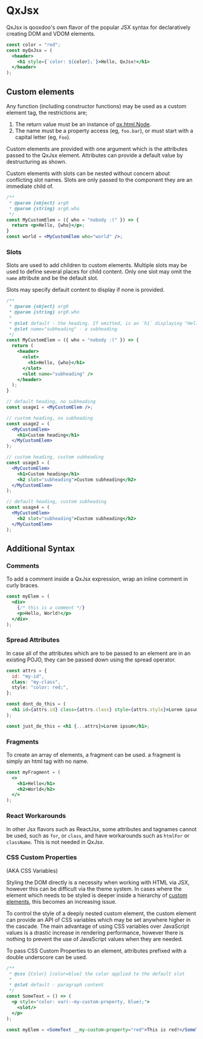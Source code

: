 # QxJsx

QxJsx is qooxdoo's own flavor of the popular JSX syntax for declaratively
creating DOM and VDOM elements.

```jsx
const color = "red";
const myQxJsx = (
  <header>
    <h1 style={`color: ${color};`}>Hello, QxJsx!</h1>
  </header>
);
```

## Custom elements

Any function (including constructor functions) may be used as a custom element
tag, the restrictions are;

1. The return value must be an instance of [qx.html.Node](apps://apiviewer/#qx.html.Node).
2. The name must be a property access (eg, `foo.bar`), or must start with a
   capital letter (eg, `Foo`).

Custom elements are provided with one argument which is the attributes passed
to the QxJsx element. Attributes can provide a default value by destructuring as
shown.

Custom elements with slots can be nested without concern about conflicting slot
names. Slots are only passed to the component they are an immediate child of.

```jsx
/**
 * @param {object} arg0
 * @param {string} arg0.who
 */
const MyCustomElem = ({ who = "nobody :(" }) => {
  return <p>Hello, {who}</p>;
}
const world = <MyCustomElem who="world" />;
```

### Slots

Slots are used to add children to custom elements. Multiple slots may be used
to define several places for child content. Only one slot may omit the `name`
attribute and be the default slot.

Slots may specify default content to display if none is provided.

```jsx
/**
 * @param {object} arg0
 * @param {string} arg0.who
 *
 * @slot default - the heading. If omitted, is an `h1` displaying "Hello, {who}"
 * @slot name="subheading" - a subheading
 */
const MyCustomElem = ({ who = "nobody :(" }) => {
  return (
    <header>
      <slot>
        <h1>Hello, {who}</h1>
      </slot>
      <slot name="subheading" />
    </header>
  );
}

// default heading, no subheading
const usage1 = <MyCustomElem />;

// custom heading, no subheading
const usage2 = (
  <MyCustomElem>
    <h1>Custom heading</h1>
  </MyCustomElem>
);

// custom heading, custom subheading
const usage3 = (
  <MyCustomElem>
    <h1>Custom heading</h1>
    <h2 slot="subheading">Custom subheading</h2>
  </MyCustomElem>
);

// default heading, custom subheading
const usage4 = (
  <MyCustomElem>
    <h2 slot="subheading">Custom subheading</h2>
  </MyCustomElem>
);
```

## Additional Syntax

### Comments

To add a comment inside a QxJsx expression, wrap an inline comment in curly
braces.

```jsx
const myElem = (
  <div>
    {/* this is a comment */}
    <p>Hello, World!</p>
  </div>
);
```

### Spread Attributes

In case all of the attributes which are to be passed to an element are in an
existing POJO, they can be passed down using the spread operator.

```jsx
const attrs = {
  id: "my-id",
  class: "my-class",
  style: "color: red;",
};

const dont_do_this = (
  <h1 id={attrs.id} class={attrs.class} style={attrs.style}>Lorem ipsum</h1>
);

const just_do_this = <h1 {...attrs}>Lorem ipsum</h1>;
```

### Fragments

To create an array of elements, a fragment can be used. a fragment is simply an
html tag with no name.

```jsx
const myFragment = (
  <>
    <h1>Hello</h1>
    <h2>World</h2>
  </>
);
```

### React Workarounds

In other Jsx flavors such as ReactJsx, some attributes and tagnames cannot be
used, such as `for`, or `class`, and have workarounds such as `htmlFor` or
`className`. This is not needed in QxJsx.

### CSS Custom Properties

(AKA CSS Variables)

Styling the DOM directly is a necessity when working with HTML via JSX, however
this can be difficult via the theme system. In cases where the element which
needs to be styled is deeper inside a hierarchy of [custom elements](#custom-elements),
this becomes an increasing issue.

To control the style of a deeply nested custom element, the custom element can
provide an API of CSS variables which may be set anywhere higher in the cascade.
The main advantage of using CSS variables over JavaScript values is a drastic
increase in rendering performance, however there is nothing to prevent the use
of JavaScript values when they are needed.

To pass CSS Custom Properties to an element, attributes prefixed with a double
underscore can be used.

```jsx
/**
 * @css {Color} [color=blue] the color applied to the default slot
 *
 * @slot default - paragraph content
 */
const SomeText = () => (
  <p style="color: var(--my-custom-property, blue);">
    <slot/>
  </p>
);

const myElem = <SomeText __my-custom-property="red">This is red!</SomeText>;
```
